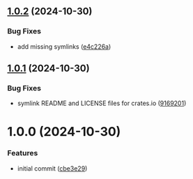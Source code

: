 ## [1.0.2](https://github.com/DASPRiD/jsonapi-deserialize-rs/compare/v1.0.1...v1.0.2) (2024-10-30)


### Bug Fixes

* add missing symlinks ([e4c226a](https://github.com/DASPRiD/jsonapi-deserialize-rs/commit/e4c226af643448d71356e5afdaab64d8b4099e11))

## [1.0.1](https://github.com/DASPRiD/jsonapi-deserialize-rs/compare/v1.0.0...v1.0.1) (2024-10-30)


### Bug Fixes

* symlink README and LICENSE files for crates.io ([9169201](https://github.com/DASPRiD/jsonapi-deserialize-rs/commit/9169201a6b8ffb95682d26bb2b1aa1e57e37866f))

# 1.0.0 (2024-10-30)


### Features

* initial commit ([cbe3e29](https://github.com/DASPRiD/jsonapi-deserialize-rs/commit/cbe3e29e536eab70843c0cc4338b036416bf0d80))

